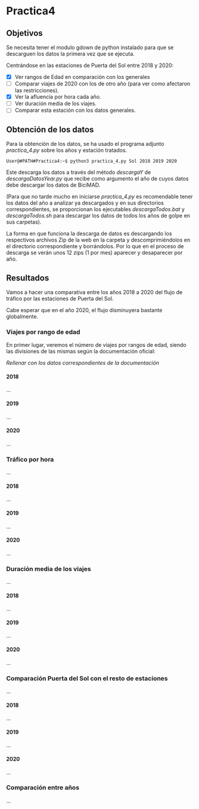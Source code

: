 # Practica4
## Objetivos
Se necesita tener el modulo gdown de python instalado para que se descarguen los datos la primera vez que se ejecuta.

Centrándose en las estaciones de Puerta del Sol entre 2018 y 2020:

- [X] Ver rangos de Edad en comparación con los generales
- [ ] Comparar viajes de 2020 con los de otro año (para ver como afectaron las restricciones).
- [X] Ver la afluencia por hora cada año.
- [ ] Ver duración media de los viajes.
- [ ] Comparar esta estación con los datos generales.

## Obtención de los datos
Para la obtención de los datos, se ha usado el programa adjunto _practica_4.py_ sobre los años y estación tratados.

```console
User@#PATH#Practica4:~$ python3 practica_4.py Sol 2018 2019 2020
```

Este descarga los datos a través del método _descargaY_ de _descargaDatosYear.py_ que recibe como argumento el año de cuyos datos debe descargar los datos de BiciMAD.

(Para que no tarde mucho en iniciarse _practica_4.py_ es recomendable tener los datos del año a analizar ya descargados y en sus directorios correspondientes, se proporcionan los ejecutables _descargaTodos.bat_ y _descargaTodos.sh_ para descargar los datos de todos los años de golpe en sus carpetas).

La forma en que funciona la descarga de datos es descargando los respectivos archivos Zip de la web en la carpeta y descomprimiéndolos en el directorio correspondiente y borrándolos. Por lo que en el proceso de descarga se verán unos 12 zips (1 por mes) aparecer y desaparecer por año.

## Resultados
Vamos a hacer una comparativa entre los años 2018 a 2020 del flujo de tráfico por las estaciones de Puerta del Sol.

Cabe esperar que en el año 2020, el flujo disminuyera bastante globalmente.
### Viajes por rango de edad
En primer lugar, veremos el número de viajes por rangos de edad, siendo las divisiones de las mismas según la documentación oficial:

*Rellenar con los datos correspondientes de la documentación*
#### 2018
...
#### 2019
...
#### 2020
...
### Tráfico por hora
... 
#### 2018
...
#### 2019
...
#### 2020
...
### Duración media de los viajes
...
#### 2018
...
#### 2019
...
#### 2020
...
### Comparación Puerta del Sol con el resto de estaciones
...
#### 2018
...
#### 2019
...
#### 2020
...
### Comparación entre años
...
